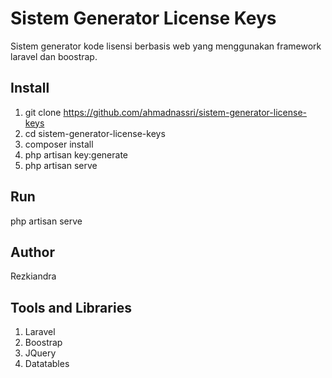 # Sistem Generator License Keys

Sistem generator kode lisensi berbasis web yang menggunakan framework laravel dan boostrap.

## Install
1. git clone https://github.com/ahmadnassri/sistem-generator-license-keys
2. cd sistem-generator-license-keys
3. composer install
4. php artisan key:generate
5. php artisan serve

## Run
php artisan serve

## Author
Rezkiandra

## Tools and Libraries
1. Laravel
2. Boostrap
3. JQuery
4. Datatables